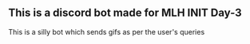 ## This is a discord bot made for MLH INIT Day-3

This is a silly bot which sends gifs as per the user's queries 